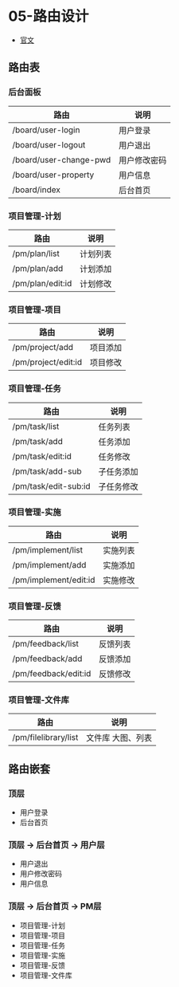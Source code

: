 # 05-路由设计

- [官文](https://router.vuejs.org/zh-cn/)

## 路由表

### 后台面板

路由 | 说明
-----------------|--------------------
/board/user-login       | 用户登录
/board/user-logout      | 用户退出
/board/user-change-pwd  | 用户修改密码
/board/user-property    | 用户信息
/board/index            | 后台首页

### 项目管理-计划

路由 | 说明
-----------------|--------------------
/pm/plan/list       | 计划列表
/pm/plan/add        | 计划添加
/pm/plan/edit:id    | 计划修改

### 项目管理-项目

路由 | 说明
-----------------|--------------------
/pm/project/add     | 项目添加
/pm/project/edit:id | 项目修改

### 项目管理-任务

路由 | 说明
-----------------|--------------------
/pm/task/list       | 任务列表
/pm/task/add        | 任务添加
/pm/task/edit:id    | 任务修改
/pm/task/add-sub    | 子任务添加
/pm/task/edit-sub:id| 子任务修改

### 项目管理-实施

路由 | 说明
-----------------|--------------------
/pm/implement/list    | 实施列表
/pm/implement/add     | 实施添加
/pm/implement/edit:id | 实施修改

### 项目管理-反馈

路由 | 说明
-----------------|--------------------
/pm/feedback/list    | 反馈列表
/pm/feedback/add     | 反馈添加
/pm/feedback/edit:id | 反馈修改

### 项目管理-文件库

路由 | 说明
-----------------|--------------------
/pm/filelibrary/list    | 文件库 大图、列表

## 路由嵌套

### 顶层

- 用户登录
- 后台首页

### 顶层 -> 后台首页 -> 用户层

- 用户退出
- 用户修改密码
- 用户信息

### 顶层 -> 后台首页 -> PM层

- 项目管理-计划
- 项目管理-项目
- 项目管理-任务
- 项目管理-实施
- 项目管理-反馈
- 项目管理-文件库
